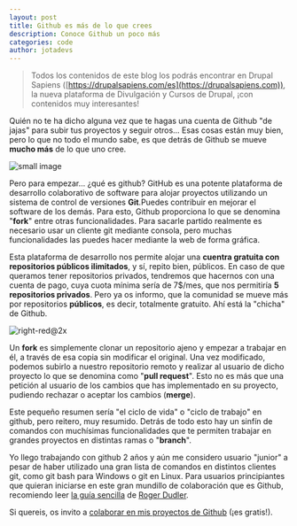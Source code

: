 ```yaml
---
layout: post
title: Github es más de lo que crees
description: Conoce Github un poco más
categories: code
author: jotadevs
---
```




> Todos los contenidos de este blog los podrás encontrar en Drupal Sapiens ([https://drupalsapiens.com/es](https://drupalsapiens.com)), la nueva plataforma de Divulgación y Cursos de Drupal, ¡con contenidos muy interesantes!

Quién no te ha dicho alguna vez que te hagas una cuenta de Github "de jajas" para subir tus proyectos y seguir otros... Esas cosas están muy bien, pero lo que no todo el mundo sabe, es que detrás de Github se mueve **mucho más** de lo que uno cree.

![small image]({{site.baseurl}}/images/github.png)

Pero para empezar... ¿qué es github? GitHub es una potente plataforma de desarrollo colaborativo de software para alojar proyectos utilizando un sistema de control de versiones **Git**.Puedes contribuir en mejorar el software de los demás. Para esto, Github proporciona lo que se denomina "**fork**" entre otras funcionalidades. Para sacarle partido realmente es necesario usar un cliente git mediante consola, pero muchas funcionalidades las puedes hacer mediante la web de forma gráfica.

Esta plataforma de desarrollo nos permite alojar una **cuentra gratuita con repositorios públicos ilimitados**, y sí, repito bien, públicos. En caso de que queramos tener repositorios privados, tendremos que hacernos con una cuenta de pago, cuya cuota mínima sería de 7$/mes, que nos permitiría **5 repositorios privados**. Pero ya os informo, que la comunidad se mueve más por repositorios **públicos**, es decir, totalmente gratuito. Ahí está la "chicha" de Github.

![right-red@2x]({{site.baseurl}}/images/github-2.png)

Un **fork** es simplemente clonar un repositorio ajeno y empezar a trabajar en él, a través de esa copia sin modificar el original. Una vez modificado, podemos subirlo a nuestro repositorio remoto y realizar al usuario de dicho proyecto lo que se denomina como "**pull request**". Esto no es más que una petición al usuario de los cambios que has implementado en su proyecto, pudiendo rechazar o aceptar los cambios (**merge**).

Este pequeño resumen sería "el ciclo de vida" o "ciclo de trabajo" en github, pero reitero, muy resumido. Detrás de todo esto hay un sinfín de comandos con muchísimas funcionalidades que te permiten trabajar en grandes proyectos en distintas ramas o "**branch**".

Yo llego trabajando con github 2 años y aún me considero usuario "junior" a pesar de haber utilizado una gran lista de comandos en distintos clientes git, como git bash para Windows o git en Linux. Para usuarios principiantes que quieran iniciarse en este gran mundillo de colaboración que es Github, recomiendo leer [la guía sencilla](http://rogerdudler.github.io/git-guide/index.es.html) de [Roger Dudler](http://www.twitter.com/rogerdudler).

Si quereis, os invito a [colaborar en mis proyectos de Github](https://github.com/JuandeLS3) (¡es gratis!).
